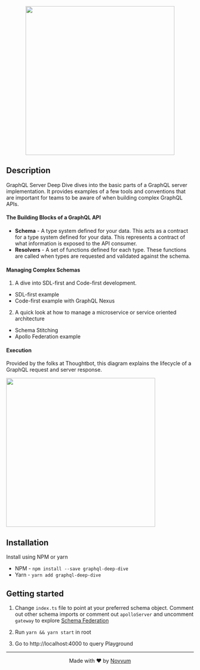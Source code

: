 <div align="center"><img src="https://i.ibb.co/TTjPWP0/Logo.png" width="400px"/></div>

## **Description**
GraphQL Server Deep Dive dives into the basic parts of a GraphQL server implementation. It provides examples of a few tools and conventions that are important for teams to be aware of when building complex GraphQL APIs.

#### **The Building Blocks of a GraphQL API**
  - **Schema** - A type system defined for your data. This acts as a contract for a type system defined for your data. This represents a contract of what information is exposed to the API consumer.
  - **Resolvers** - A set of functions defined for each type. These functions are called when types are requested and validated against the schema.

#### **Managing Complex Schemas**
1. A dive into SDL-first and Code-first development.
  - SDL-first example
  - Code-first example with GraphQL Nexus

2. A quick look at how to manage a microservice or service oriented architecture
  - Schema Stitching
  - Apollo Federation example
 
#### **Execution**
Provided by the folks at Thoughtbot, this diagram explains the lifecycle of a GraphQL request and server response.

<img src="https://images.thoughtbot.com/blog-vellum-image-uploads/OZs0udDSRGCmxhbRyotJ_graphql.png" width="400px"/>

## Installation
Install using NPM or yarn <br />
- NPM - `npm install --save graphql-deep-dive` <br />
- Yarn - `yarn add graphql-deep-dive`

## Getting started

1. Change `index.ts` file to point at your preferred schema object.  Comment out other schema imports or comment out `apolloServer` and uncomment `gateway` to explore [Schema Federation](https://www.apollographql.com/docs/apollo-server/federation/federation-spec/)

2. Run `yarn && yarn start` in root

3. Go to http://localhost:4000 to query Playground

---

<p align="center">Made with ❤️ by <a href="https://www.novvum.io">Novvum</a></p>
